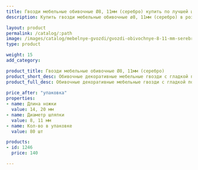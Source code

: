 ```yaml
---
title: Гвозди мебельные обивочные Ø8, 11мм (серебро) купить по лучшей цене с доставкой - Поролоныч
description: Купить гвозди мебельные обивочные ø8, 11мм (серебро) в розницу с доставкой по Москве в интернет-магазине Поролоныча.

layout: product
permalink: /catalog/:path
image: /images/catalog/mebelnye-gvozdi/gvozdi-obivochnye-8-11-mm-serebro-01_1600w.jpg
type: product

weight: 15
add_category: 

product_title: Гвозди мебельные обивочные Ø8, 11мм (серебро)
product_short_desc: Обивочные декоративные мебельные гвозди с гладкой поверхностью. Цвет - серебро.
product_full_desc: Обивочные декоративные мебельные гвозди с гладкой поверхностью. Цвет - серебро.
        
price_after: "упаковка"
properties:
- name: Длина ножки
  value: 14, 20 мм
- name: Диаметр шляпки
  value: 8, 11 мм
- name: Кол-во в упаковке
  value: 80 шт

products:
- id: 1246
  price: 140

---
```

